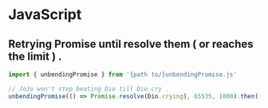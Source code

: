 # JavaScript

## Retrying Promise until resolve them ( or reaches the limit ) .

```example.js
import { unbendingPromise } from '{path to/}unbendingPromise.js'

// JoJo won't stop beating Dio till Dio cry .
unbendingPromise(() => Promise.resolve(Dio.crying), 65535, 1000).then(() => Jonathan.beat.stop());
```
